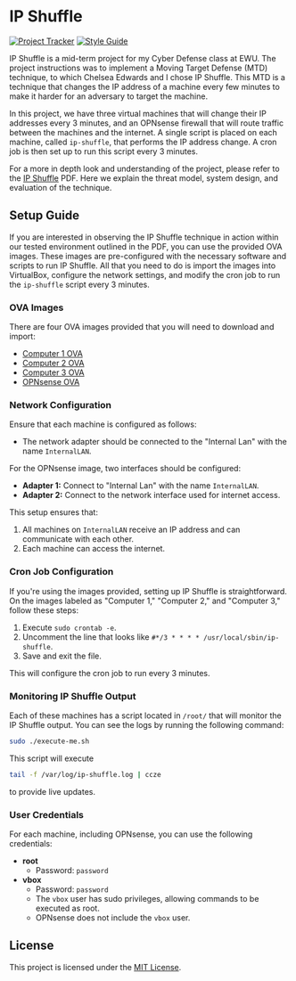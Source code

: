 # IP Shuffle

[![Project Tracker](https://img.shields.io/badge/repo%20status-Project%20Tracker-lightgrey)](https://hthompson.dev/project-tracker#project-797953903)
[![Style Guide](https://img.shields.io/badge/code%20style-Style%20Guide-blueviolet)](https://github.com/StrangeRanger/bash-style-guide)

IP Shuffle is a mid-term project for my Cyber Defense class at EWU. The project instructions was to implement a Moving Target Defense (MTD) technique, to which Chelsea Edwards and I chose IP Shuffle. This MTD is a technique that changes the IP address of a machine every few minutes to make it harder for an adversary to target the machine.

In this project, we have three virtual machines that will change their IP addresses every 3 minutes, and an OPNsense firewall that will route traffic between the machines and the internet. A single script is placed on each machine, called `ip-shuffle`, that performs the IP address change. A cron job is then set up to run this script every 3 minutes.

For a more in depth look and understanding of the project, please refer to the [IP Shuffle](/IP%20Shuffle.pdf) PDF. Here we explain the threat model, system design, and evaluation of the technique.

## Setup Guide

If you are interested in observing the IP Shuffle technique in action within our tested environment outlined in the PDF, you can use the provided OVA images. These images are pre-configured with the necessary software and scripts to run IP Shuffle. All that you need to do is import the images into VirtualBox, configure the network settings, and modify the cron job to run the `ip-shuffle` script every 3 minutes.

### OVA Images

There are four OVA images provided that you will need to download and import:

- [Computer 1 OVA](https://vms3.sfo3.cdn.digitaloceanspaces.com/ova/ip-shuffle/Computer%201.ova)
- [Computer 2 OVA](https://vms3.sfo3.cdn.digitaloceanspaces.com/ova/ip-shuffle/Computer%202.ova)
- [Computer 3 OVA](https://vms3.sfo3.cdn.digitaloceanspaces.com/ova/ip-shuffle/Computer%203.ova)
- [OPNsense OVA](https://vms3.sfo3.cdn.digitaloceanspaces.com/ova/ip-shuffle/OPNsense.ova)

### Network Configuration

Ensure that each machine is configured as follows:

- The network adapter should be connected to the "Internal Lan" with the name `InternalLAN`.

For the OPNsense image, two interfaces should be configured:

- **Adapter 1:** Connect to "Internal Lan" with the name `InternalLAN`.
- **Adapter 2:** Connect to the network interface used for internet access.

This setup ensures that:

1. All machines on `InternalLAN` receive an IP address and can communicate with each other.
2. Each machine can access the internet.

### Cron Job Configuration

If you're using the images provided, setting up IP Shuffle is straightforward. On the images labeled as "Computer 1," "Computer 2," and "Computer 3," follow these steps:

1. Execute `sudo crontab -e`.
2. Uncomment the line that looks like `#*/3 * * * * /usr/local/sbin/ip-shuffle`.
3. Save and exit the file.

This will configure the cron job to run every 3 minutes.

### Monitoring IP Shuffle Output

Each of these machines has a script located in `/root/` that will monitor the IP Shuffle output. You can see the logs by running the following command:

```bash
sudo ./execute-me.sh
```

This script will execute

```bash
tail -f /var/log/ip-shuffle.log | ccze
```

to provide live updates.

### User Credentials

For each machine, including OPNsense, you can use the following credentials:

- **root**
  - Password: `password`
- **vbox**
  - Password: `password`
  - The `vbox` user has sudo privileges, allowing commands to be executed as root.
  - OPNsense does not include the `vbox` user.

## License

This project is licensed under the [MIT License](LICENSE).
